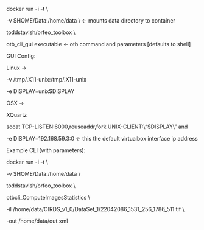 


docker run -i -t \

-v $HOME/Data:/home/data \ <- mounts data directory to container

toddstavish/orfeo_toolbox \

otb_cli_gui executable <- otb command and parameters [defaults to shell]

GUI Config:

Linux ->

-v /tmp/.X11-unix:/tmp/.X11-unix

-e DISPLAY=unix$DISPLAY

OSX ->

XQuartz

socat TCP-LISTEN:6000,reuseaddr,fork UNIX-CLIENT:\“$DISPLAY\” and

-e DISPLAY=192.168.59.3:0 <- this the default virtualbox interface ip address

Example CLI (with parameters):

docker run -i -t \

-v $HOME/Data:/home/data \

toddstavish/orfeo_toolbox \

otbcli_ComputeImagesStatistics \

-il /home/data/OIRDS_v1_0/DataSet_1/22042086_1531_256_1786_511.tif \

-out /home/data/out.xml
